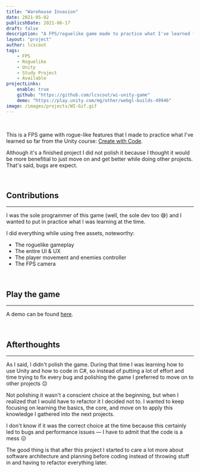 ```yaml
---
title: "Warehouse Invasion"
date: 2021-05-02
publicshDate: 2021-06-17
draft: false
description: "A FPS/roguelike game made to practice what I've learned from the Unity course: Create with Code."
layout: "project"
author: lcscout
tags:
    - FPS
    - Roguelike
    - Unity
    - Study Project
    - Available
projectLinks:
    enable: true
    github: "https://github.com/lcscout/wi-unity-game"
    demo: "https://play.unity.com/mg/other/webgl-builds-49946"
image: /images/projects/WI-Gif.gif
---
```


<br>

This is a FPS game with rogue-like features that I made to practice what I've learned so far from the Unity course: [Create with Code](https://learn.unity.com/pathway/junior-programmer).

Although it's a finished project I did not polish it because I thought it would be more benefitial to just move on and get better while doing other projects. That's said, bugs are expect.

<br>

## Contributions
---

I was the sole programmer of this game (well, the sole dev too 😅) and I wanted to put in practice what I was learning at the time.

I did everything while using free assets, noteworthy:
 - The roguelike gameplay
 - The entire UI & UX
 - The player movement and enemies controller
 - The FPS camera

<br>

## Play the game
---
A demo can be found [here](https://play.unity.com/mg/other/webgl-builds-49946).

<br>

## Afterthoughts
---
As I said, I didn't polish the game. During that time I was learning how to use Unity and how to code in C#, so instead of putting a lot of effort and time trying to fix every bug and polishing the game I preferred to move on to other projects 😔

Not polishing it wasn't a conscient choice at the beginning, but when I realized that I would have to refactor it I decided not to. I wanted to keep focusing on learning the basics, the core, and move on to apply this knowledge I gathered into the next projects.

I don't know if it was the correct choice at the time because this certainly led to bugs and performance issues — I have to admit that the code is a mess 😖

The good thing is that after this project I started to care a lot more about software architecture and planning before coding instead of throwing stuff in and having to refactor everything later.